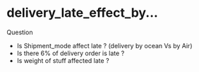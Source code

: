 # delivery_late_effect_by...

Question 
- Is Shipment_mode affect late ? (delivery by ocean Vs by Air)
- Is there 6% of delivery order is late ?
- Is weight of stuff affected late ?
